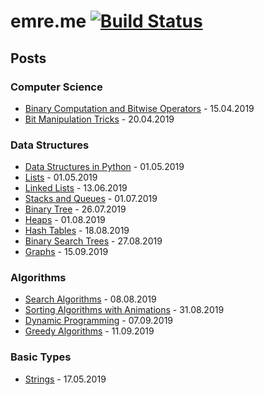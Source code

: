 # emre.me [![Build Status](https://travis-ci.org/ebolat/emre.me.svg?branch=master)](https://travis-ci.org/ebolat/emre.me) #

## Posts ##

### Computer Science ###

- [Binary Computation and Bitwise Operators](https://emre.me/computer-science/binary-computation-and-bitwise-operators/) - 15.04.2019
- [Bit Manipulation Tricks](https://emre.me/computer-science/bit-manipulation-tricks/) - 20.04.2019


### Data Structures ###

- [Data Structures in Python](https://emre.me/data-structures/data-structures-in-python/) - 01.05.2019
- [Lists](https://emre.me/data-structures/lists/) - 01.05.2019
- [Linked Lists](https://emre.me/data-structures/linked-lists/) - 13.06.2019
- [Stacks and Queues](https://emre.me/data-structures/stacks-and-queues/) - 01.07.2019
- [Binary Tree](https://emre.me/data-structures/binary-tree/) - 26.07.2019
- [Heaps](https://emre.me/data-structures/heaps/) - 01.08.2019
- [Hash Tables](https://emre.me/data-structures/hash-tables/) - 18.08.2019
- [Binary Search Trees](https://emre.me/data-structures/binary-search-trees/) - 27.08.2019
- [Graphs](https://emre.me/data-structures/graphs/) - 15.09.2019

### Algorithms ###

- [Search Algorithms](https://emre.me/algorithms/search-algorithms/) - 08.08.2019
- [Sorting Algorithms with Animations](https://emre.me/algorithms/sorting-algorithms/) - 31.08.2019
- [Dynamic Programming](https://emre.me/algorithms/dynamic-programming/) - 07.09.2019
- [Greedy Algorithms](https://emre.me/algorithms/greedy-algorithms/) - 11.09.2019

### Basic Types ###

- [Strings](https://emre.me/basic-types/strings/) - 17.05.2019